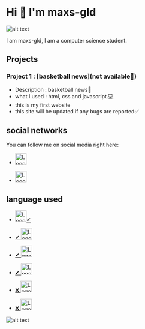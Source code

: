 # Hi 👋 I'm maxs-gld

![alt text](https://img.freepik.com/photos-premium/fond-technologie-abstrait-code-programmation-developpeur-logiciels-script-informatique_34663-31.jpg?size=626&ext=jpg)


I am maxs-gld, I am a computer science student.

## Projects

### Project 1 : [basketball news](not available🚫)
- Description : basketball news🏀
- what I used : html, css and javascript.💻
- this is my first website
- this site will be updated if any bugs are reported✅


## social networks

You can follow me on social media right here:

- <a href="https://twitter.com/max49x2">
  <img src="https://img.freepik.com/vecteurs-premium/icone-carree-du-logo-twitter_444390-7003.jpg?size=626&ext=jpg" alt="Logo de GitHub" width="30" height="30">
</a>

- <a href="https://www.instagram.com/maxs_gld/">
  <img src="https://www.unipile.com/wp-content/uploads/2022/09/logo_instagram.png" alt="Logo de GitHub" width="30" height="30">
</a>

## language used
- <a href="https://www.python.org/"> 
  <img src="https://s3.dualstack.us-east-2.amazonaws.com/pythondotorg-assets/media/community/logos/python-logo-only.png" alt="Logo de Python" width="30" height="30">✔
</a> 

- <a href="https://html.com/"> ✔
  <img src="https://www.freepnglogos.com/uploads/html5-logo-png/html5-logo-html-icons-download-14.png" alt="Logo de HTML" width="30" height="30">
</a>

- <a href="https://javascript.com/"> ✔
  <img src="https://www.freepnglogos.com/uploads/javascript-png/javascript-logo-hq-png-1.png" alt="Logo de Javascript" width="30" height="30">
</a>

- <a href="https://www.w3schools.com/css/"> ✔
  <img src="https://t4.ftcdn.net/jpg/00/83/80/41/360_F_83804148_HsmDsJ4bY3POOhAjGW7ocopVyxXkwb14.jpg" alt="Logo de CSS" width="30" height="30">
</a>

- <a href="https://www.w3schools.com/c/index.php"> ❌
  <img src="https://upload.wikimedia.org/wikipedia/commons/1/18/C_Programming_Language.svg" alt="Logo de C" width="30" height="30">
</a>

- <a href="https://www.w3schools.com/cpp/default.asp"> ❌
  <img src="https://logowik.com/content/uploads/images/321_c.jpg" alt="Logo de C++" width="30" height="30">
</a>

![alt text](https://profile-counter.glitch.me/maxs-gld/count.svg)


